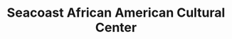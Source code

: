 ---
layout: repo
title: "Seacoast African American Cultural Center
"
id: 5929
permalink: repos/5929/
---